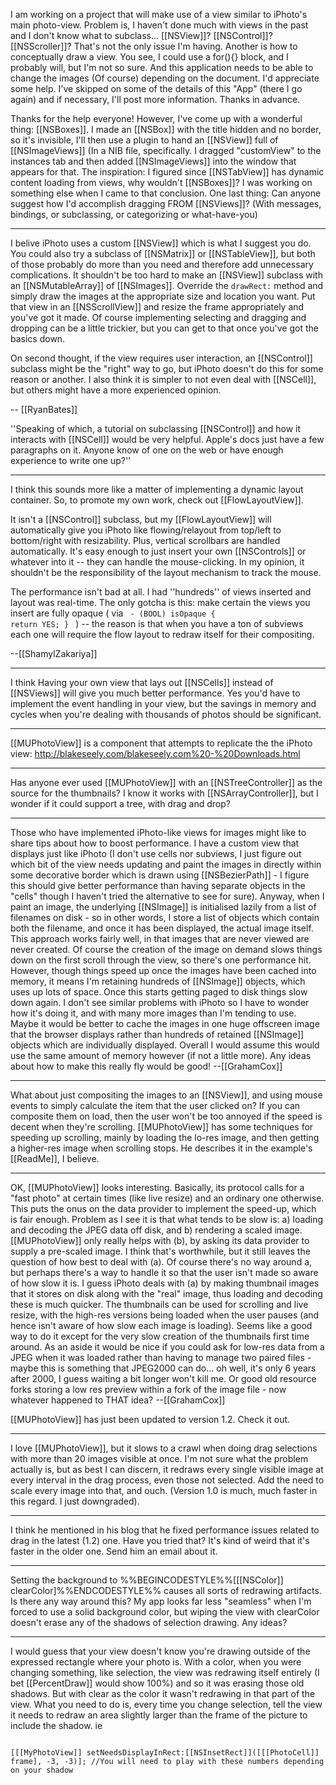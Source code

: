 I am working on a project that will make use of a view similar to iPhoto's main photo-view. Problem is, I haven't done much with views in the past and I don't know what to subclass...
[[NSView]]? [[NSControl]]? [[NSScroller]]?
That's not the only issue I'm having.
Another is how to conceptually draw a view. You see, I could use a for(){} block, and I probably will, but I'm not so sure. And this application needs to be able to change the images (Of course) depending on the document.
I'd appreciate some help.
I've skipped on some of the details of this "App" (there I go again) and if necessary, I'll post more information.
Thanks in advance.

Thanks for the help everyone!
However, I've come up with a wonderful thing:
[[NSBoxes]].
I made an [[NSBox]] with the title hidden and no border, so it's invisible, I'll then use a plugin to hand an [[NSView]] full of [[NSImageViews]] (In a NIB file, specifically. I dragged "customView" to the instances tab and then added [[NSImageViews]] into the window that appears  for that.
The inspiration: I figured since [[NSTabView]] has dynamic content loading from views, why wouldn't [[NSBoxes]]? I was working on something else when I came to that conclusion.
One last thing:
Can anyone suggest how I'd accomplish dragging FROM [[NSViews]]? (With messages, bindings, or subclassing, or categorizing or what-have-you)

----

I belive iPhoto uses a custom [[NSView]] which is what I suggest you do. You could also try a subclass of [[NSMatrix]] or [[NSTableView]], but both of those probably do more than you need and therefore add unnecessary complications. It shouldn't be too hard to make an [[NSView]] subclass with an [[NSMutableArray]] of [[NSImages]]. Override the <code>drawRect:</code> method and simply draw the images at the appropriate size and location you want. Put that view in an [[NSScrollView]] and resize the frame appropriately and you've got it made. Of course implementing selecting and dragging and dropping can be a little trickier, but you can get to that once you've got the basics down.

On second thought, if the view requires user interaction, an [[NSControl]] subclass might be the "right" way to go, but iPhoto doesn't do this for some reason or another. I also think it is simpler to not even deal with [[NSCell]], but others might have a more experienced opinion.

-- [[RyanBates]]

''Speaking of which, a tutorial on subclassing [[NSControl]] and how it interacts with [[NSCell]] would be very helpful. Apple's docs just have a few paragraphs on it. Anyone know of one on the web or have enough experience to write one up?''

----

I think this sounds more like a matter of implementing a dynamic layout container. So, to promote my own work, check out [[FlowLayoutView]].

It isn't a [[NSControl]] subclass, but my [[FlowLayoutView]] will automatically give you iPhoto like flowing/relayout from top/left to bottom/right with resizability. Plus, vertical scrollbars are handled automatically. It's easy enough to just insert your own [[NSControls]] or whatever into it -- they can handle the mouse-clicking. In my opinion, it shouldn't be the responsibility of the layout mechanism to track the mouse.

The performance isn't bad at all. I had ''hundreds'' of views inserted and layout was real-time. The only gotcha is this: make certain the views you insert are fully opaque ( via <code> - (BOOL) isOpaque { return YES; } </code> ) -- the reason is that when you have a ton of subviews each one will require the flow layout to redraw itself for their compositing.

--[[ShamylZakariya]]


----

I think Having your own view that lays out [[NSCells]] instead of [[NSViews]] will give you much better performance. Yes you'd have to implement the event handling in your view, but the savings in memory and cycles when you're dealing with thousands of photos should be significant.

----

[[MUPhotoView]] is a component that attempts to replicate the the iPhoto view: http://blakeseely.com/blakeseely.com%20-%20Downloads.html

----
Has anyone ever used [[MUPhotoView]] with an [[NSTreeController]] as the source for the thumbnails? I know it works with [[NSArrayController]], but I wonder if it could support a tree, with drag and drop?

----

Those who have implemented iPhoto-like views for images might like to share tips about how to boost performance. I have a custom view that displays just like iPhoto (I don't use cells nor subviews, I just figure out which bit of the view needs updating and paint the images in directly within some decorative border which is drawn using [[NSBezierPath]] - I figure this should give better performance than having separate objects in the "cells" though I haven't tried the alternative to see for sure). Anyway, when I paint an image, the underlying [[NSImage]] is initialised lazily from a list of filenames on disk - so in other words, I store a list of objects which contain both the filename, and once it has been displayed, the actual image itself. This approach works fairly well, in that images that are never viewed are never created. Of course the creation of the image on demand slows things down on the first scroll through the view, so there's one performance hit. However, though things speed up once the images have been cached into memory, it means I'm retaining hundreds of [[NSImage]] objects, which uses up lots of space. Once this starts getting paged to disk things slow down again. I don't see similar problems with iPhoto so I have to wonder how it's doing it, and with many more images than I'm tending to use. Maybe it would be better to cache the images in one huge offscreen image that the browser displays rather than hundreds of retained [[NSImage]] objects which are individually displayed. Overall I would assume this would use the same amount of memory however (if not a little more). Any ideas about how to make this really fly would be good! --[[GrahamCox]]

----

What about just compositing the images to an [[NSView]], and using mouse events to simply calculate the item that the user clicked on? If you can composite them on load, then the user won't be too annoyed if the speed is decent when they're scrolling. [[MUPhotoView]] has some techniques for speeding up scrolling, mainly by loading the lo-res image, and then getting a higher-res image when scrolling stops. He describes it in the example's [[ReadMe]], I believe.

----

OK, [[MUPhotoView]] looks interesting. Basically, its protocol calls for a "fast photo" at certain times (like live resize) and an ordinary one otherwise. This puts the onus on the data provider to implement the speed-up, which is fair enough. Problem as I see it is that what tends to be slow is: a) loading and decoding the JPEG data off disk, and b) rendering a scaled image. [[MUPhotoView]] only really helps with (b), by asking its data provider to supply a pre-scaled image. I think that's worthwhile, but it still leaves the question of how best to deal with (a). Of course there's no way around a, but perhaps there's a way to handle it so that the user isn't made so aware of how slow it is. I guess iPhoto deals with (a) by making thumbnail images that it stores on disk along with the "real" image, thus loading and decoding these is much quicker. The thumbnails can be used for scrolling and live resize, with the high-res versions being loaded when the user pauses (and hence isn't aware of how slow each image is loading). Seems like a good way to do it except for the very slow creation of the thumbnails first time around. As an aside it would be nice if you could ask for low-res data from a JPEG when it was loaded rather than having to manage two paired files - maybe this is something that JPEG2000 can do... oh well, it's only 6 years after 2000, I guess waiting a bit longer won't kill me. Or good old resource forks storing a low res preview within a fork of the image file - now whatever happened to THAT idea? --[[GrahamCox]]

[[MUPhotoView]] has just been updated to version 1.2. Check it out.

----
I love [[MUPhotoView]], but it slows to a crawl when doing drag selections with more than 20 images visible at once.  I'm not sure what the problem actually is, but as best I can discern, it redraws every single visible image at every interval in the drag process, even those not selected.  Add the need to scale every image into that, and ouch.  (Version 1.0 is much, much faster in this regard.  I just downgraded).

----

I think he mentioned in his blog that he fixed performance issues related to drag in the latest (1.2) one. Have you tried that? It's kind of weird that it's faster in the older one. Send him an email about it.

----

Setting the background to %%BEGINCODESTYLE%%[[[NSColor]] clearColor]%%ENDCODESTYLE%% causes all sorts of redrawing artifacts.  Is there any way around this?  My app looks far less "seamless" when I'm forced to use a solid background color, but wiping the view with clearColor doesn't erase any of the shadows of selection drawing.  Any ideas?

----

I would guess that your view doesn't know you're drawing outside of the expressed rectangle where your photo is.  With a color, when you were changing something, like selection, the view was redrawing itself entirely (I bet [[PercentDraw]] would show 100%) and so it was erasing those old shadows.  But with clear as the color it wasn't redrawing in that part of the view.  What you need to do is, every time you change selection, tell the view it needs to redraw an area slightly larger than the frame of the picture to include the shadow. ie

<code>
[[[MyPhotoView]] setNeedsDisplayInRect:[[NSInsetRect]]([[[PhotoCell]] frame], -3, -3)]; //You will need to play with these numbers depending on your shadow
</code>